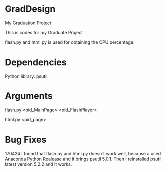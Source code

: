 # GradDesign
My Graduation Project

This is codes for my Graduate Project

flash.py and html.py is used for obtaining the CPU percentage.

# Dependencies
Python library: psutil


# Arguments 
flash.py <pid_MainPage> <pid_FlashPlayer> <timelength>


html.py <pid_page> <timelength>

# Bug Fixes
 170424 I found that flash.py and html.py doesn`t work well, because a used Anaconda Python Realease and it brings psutil 5.0.1. Then I reinstalled psutil latest version 5.2.2 and it works.
